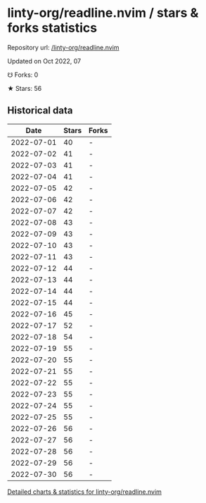 # linty-org/readline.nvim / stars & forks statistics

Repository url: [/linty-org/readline.nvim](https://github.com/linty-org/readline.nvim)

Updated on Oct 2022, 07

☋ Forks: 0

★ Stars: 56

## Historical data
| Date | Stars | Forks |
|------|-------|-------|
| 2022-07-01 | 40 | - | 
| 2022-07-02 | 41 | - | 
| 2022-07-03 | 41 | - | 
| 2022-07-04 | 41 | - | 
| 2022-07-05 | 42 | - | 
| 2022-07-06 | 42 | - | 
| 2022-07-07 | 42 | - | 
| 2022-07-08 | 43 | - | 
| 2022-07-09 | 43 | - | 
| 2022-07-10 | 43 | - | 
| 2022-07-11 | 43 | - | 
| 2022-07-12 | 44 | - | 
| 2022-07-13 | 44 | - | 
| 2022-07-14 | 44 | - | 
| 2022-07-15 | 44 | - | 
| 2022-07-16 | 45 | - | 
| 2022-07-17 | 52 | - | 
| 2022-07-18 | 54 | - | 
| 2022-07-19 | 55 | - | 
| 2022-07-20 | 55 | - | 
| 2022-07-21 | 55 | - | 
| 2022-07-22 | 55 | - | 
| 2022-07-23 | 55 | - | 
| 2022-07-24 | 55 | - | 
| 2022-07-25 | 55 | - | 
| 2022-07-26 | 56 | - | 
| 2022-07-27 | 56 | - | 
| 2022-07-28 | 56 | - | 
| 2022-07-29 | 56 | - | 
| 2022-07-30 | 56 | - | 


[Detailed charts & statistics for linty-org/readline.nvim](https://reviewgithub.com/rep/linty-org/readline.nvim)
